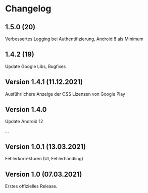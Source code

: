 # Changelog

## 1.5.0 (20) 

Verbessertes Logging bei Authentifizierung, Android 8 als Minimum

## 1.4.2 (19)

Update Google Libs, Bugfixes
 
## Version 1.4.1 (11.12.2021)

Ausführlichere Anzeige der OSS Lizenzen von Google Play

## Version 1.4.0 

Update Android 12

...

## Version 1.0.1 (13.03.2021)

Fehlerkorrekturen (UI, Fehlerhandling)

## Version 1.0 (07.03.2021)

Erstes offizielles Release.
